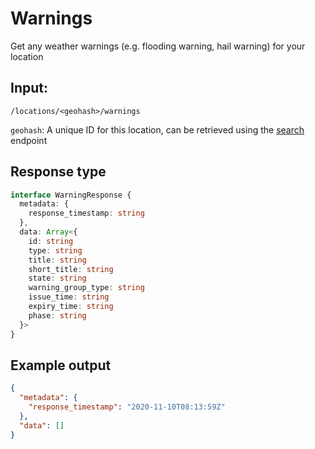 # Warnings
Get any weather warnings (e.g. flooding warning, hail warning) for your location

## Input: 
`/locations/<geohash>/warnings`

`geohash`: A unique ID for this location, can be retrieved using the [search](./search.md) endpoint  

## Response type
```ts
interface WarningResponse {
  metadata: {
    response_timestamp: string
  },
  data: Array<{
    id: string
    type: string
    title: string
    short_title: string
    state: string
    warning_group_type: string
    issue_time: string
    expiry_time: string
    phase: string
  }>
}
```

## Example output
```json
{
  "metadata": {
    "response_timestamp": "2020-11-10T08:13:59Z"
  },
  "data": []
}
```
